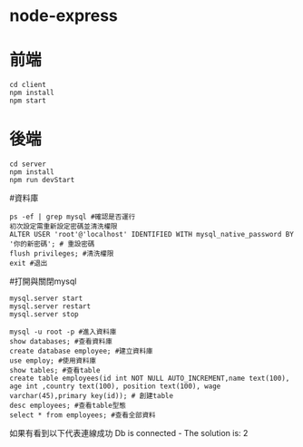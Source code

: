 # node-express

# 前端
```
cd client
npm install
npm start
```

# 後端
```
cd server 
npm install
npm run devStart
```

#資料庫
```
ps -ef | grep mysql #確認是否運行
初次設定需重新設定密碼並清洗權限
ALTER USER 'root'@'localhost' IDENTIFIED WITH mysql_native_password BY '你的新密碼'; # 重設密碼
flush privileges; #清洗權限
exit #退出
```

#打開與關閉mysql
```
mysql.server start
mysql.server restart
mysql.server stop
```
```
mysql -u root -p #進入資料庫
show databases; #查看資料庫
create database employee; #建立資料庫
use employ; #使用資料庫
show tables; #查看table
create table employees(id int NOT NULL AUTO_INCREMENT,name text(100), age int ,country text(100), position text(100), wage varchar(45),primary key(id)); # 創建table
desc employees; #查看table型態
select * from employees; #查看全部資料
```
如果有看到以下代表連線成功
Db is connected - The solution is:  2




